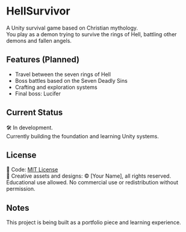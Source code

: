 # HellSurvivor

A Unity survival game based on Christian mythology.  
You play as a demon trying to survive the rings of Hell, battling other demons and fallen angels.

## Features (Planned)
- Travel between the seven rings of Hell
- Boss battles based on the Seven Deadly Sins
- Crafting and exploration systems
- Final boss: Lucifer

## Current Status
🛠️ In development.  
Currently building the foundation and learning Unity systems.

## License
🧠 Code: [MIT License](LICENSE)  
🎨 Creative assets and designs: © [Your Name], all rights reserved.  
Educational use allowed. No commercial use or redistribution without permission.

## Notes
This project is being built as a portfolio piece and learning experience.
